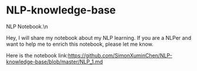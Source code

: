 # NLP-knowledge-base
NLP Notebook.\n

Hey, I will share my notebook about my NLP learning. If you are a NLPer and want to help me to enrich this notebook, please let me know.

Here is the notebook link:https://github.com/SimonXuminChen/NLP-knowledge-base/blob/master/NLP_1.md
